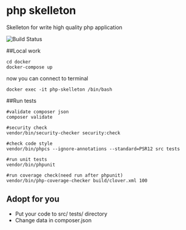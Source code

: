 # php skelleton
Skelleton for write high quality php application

![Build Status](https://github.com/otis22/php-skelleton/workflows/CI/badge.svg)

##Local work

```
cd docker
docker-compose up
```
now you can connect to terminal
```
docker exec -it php-skelleton /bin/bash
```

##Run tests

```
#validate composer json
composer validate

#security check
vendor/bin/security-checker security:check

#check code style
vendor/bin/phpcs --ignore-annotations --standard=PSR12 src tests

#run unit tests
vendor/bin/phpunit

#run coverage check(need run after phpunit)
vendor/bin/php-coverage-checker build/clover.xml 100
```


## Adopt for you 

- Put your code to src/ tests/ directory
- Change data in composer.json